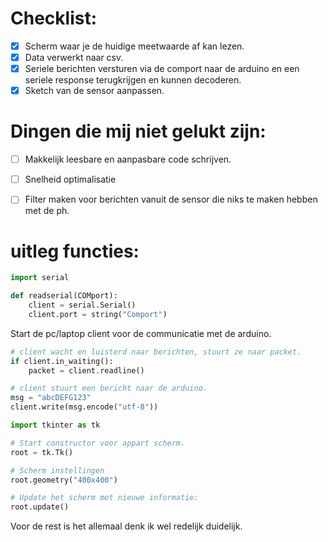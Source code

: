 # Checklist:
- [x] Scherm waar je de huidige meetwaarde af kan lezen.
- [x] Data verwerkt naar csv.
- [x] Seriele berichten versturen via de comport naar de arduino en een seriele response terugkrijgen en kunnen decoderen.
- [x] Sketch van de sensor aanpassen.

# Dingen die mij niet gelukt zijn:

- [ ] Makkelijk leesbare en aanpasbare code schrijven.
- [ ] Snelheid optimalisatie
- [ ] Filter maken voor berichten vanuit de sensor die niks te maken hebben met de ph.


# uitleg functies:
```py
import serial

def readserial(COMport):
    client = serial.Serial()
    client.port = string("Comport")
```
Start de pc/laptop client voor de communicatie met de arduino.

```py
# client wacht en luisterd naar berichten, stuurt ze naar packet.
if client.in_waiting():
    packet = client.readline()

# client stuurt een bericht naar de arduino.
msg = "abcDEFG123"
client.write(msg.encode("utf-8"))
```

```py
import tkinter as tk

# Start constructor voor appart scherm.
root = tk.Tk()

# Scherm instellingen
root.geometry("400x400")

# Update het scherm met nieuwe informatie:
root.update()
```
Voor de rest is het allemaal denk ik wel redelijk duidelijk.